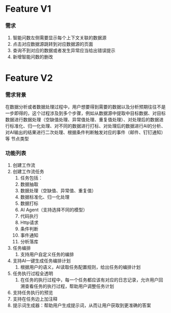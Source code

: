 # Feature V1

### 需求
1. 智能问数左侧需要显示每个上下文关联的数据源
2. 点击对应数据源跳转到对应数据源的页面
3. 查询不到对应的数据或者发生异常应当给出错误提示
4. 新增智能问数的删改


# Feature V2
### 需求背景
在数据分析或者数据处理过程中，用户想要得到需要的数据以及分析预期往往不是一步即得的，这个过程涉及到多个步骤，例如从数据源中提取中目标数据、对目标数据进行数据处理（空缺值处理、异常值处理、重复值处理）、对处理后的数据进行标准化、归一化处理、对不同的数据进行打标、对处理后的数据进行AI的分析、对AI输出的结果进行二次处理、根据条件判断触发对应的事件（邮件、钉钉通知）等
节点类型

### 功能列表
1. 创建工作流
2. 创建工作流任务
   1. 任务包括：
   2. 数据抽取
   3.  数据处理（空缺值、异常值、重复值）
   4.  数据标准化、归一化处理
   5.  数据打标
   6.  AI Agent（支持选择不同的模型）
   7.  代码执行
   8.  Http请求
   9.  条件判断
   10. 事件通知
   11. 分析落库
2. 任务编排
   1. 支持用户自定义任务的编排
3. 支持AI一键生成任务编排计划
   1. 根据用户的语义，AI读取任务配置规则，给出任务的编排计划
4. 任务执行过程全透明
   1. 在任务的执行过程中，每一个任务都应该有对应的日志记录，允许用户回溯查看任务的执行过程，帮助用户调整任务计划
5. 支持任务执行的预览
6. 支持在任务边上加注释
7. 提示词生成器：帮助用户生成提示词，从而让用户获取到更准确的答案